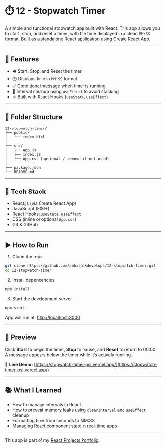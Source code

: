 # ⏱️ 12 - Stopwatch Timer

A simple and functional stopwatch app built with React. This app allows you to start, stop, and reset a timer, with the time displayed in a clean `MM:SS` format. Built as a standalone React application using Create React App.

---

## 🚀 Features

- ⏯️ Start, Stop, and Reset the timer  
- 🕒 Displays time in `MM:SS` format  
- ✅ Conditional message when timer is running  
- 🧹 Interval cleanup using `useEffect` to avoid stacking  
- ⚛️ Built with React Hooks (`useState`, `useEffect`)  

---

## 📂 Folder Structure

```
12-stopwatch-timer/
├── public/
│   └── index.html
│
├── src/
│   ├── App.js
│   ├── index.js
│   └── App.css (optional / remove if not used)
│
├── package.json
└── README.md
```

---

## 🧠 Tech Stack

- React.js (via Create React App)  
- JavaScript (ES6+)  
- React Hooks: `useState`, `useEffect`  
- CSS (inline or optional `App.css`)  
- Git & GitHub  

---

## ▶️ How to Run

1. Clone the repo
```bash
git clone https://github.com/abhishekdevelops/12-stopwatch-timer.git
cd 12-stopwatch-timer
```

2. Install dependencies
```bash
npm install
```

3. Start the development server
```bash
npm start
```

App will run at: [http://localhost:3000](http://localhost:3000)

---

## 🌟 Preview

Click **Start** to begin the timer, **Stop** to pause, and **Reset** to return to 00:00.  
A message appears below the timer while it’s actively running.


🔗 **Live Demo:** [https://stopwatch-timer-psi.vercel.app/](https://stopwatch-timer-psi.vercel.app/)


---

## 📚 What I Learned

- How to manage intervals in React
- How to prevent memory leaks using `clearInterval` and `useEffect` cleanup
- Formatting time from seconds to MM:SS
- Managing React component state in real-time apps

---

This app is part of my [React Projects Portfolio](https://github.com/abhishekdevelops/react-projects-portfolio).
